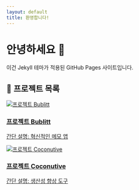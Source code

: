 ```yaml
---
layout: default
title: 환영합니다!
---
```


# 안녕하세요 👋

이건 Jekyll 테마가 적용된 GitHub Pages 사이트입니다.

## 📁 프로젝트 목록

<div class="projects-gallery">

  <a href="./projects/bublitt" class="project-item">
    <img src="/assets/images/bublitt-thumbnail.png" alt="프로젝트 Bublitt" />
    <h3>프로젝트 Bublitt</h3>
    <p>간단 설명: 혁신적인 메모 앱</p>
  </a>

  <a href="./projects/coconutive" class="project-item">
    <img src="/assets/images/coconutive-thumbnail.png" alt="프로젝트 Coconutive" />
    <h3>프로젝트 Coconutive</h3>
    <p>간단 설명: 생산성 향상 도구</p>
  </a>

</div>